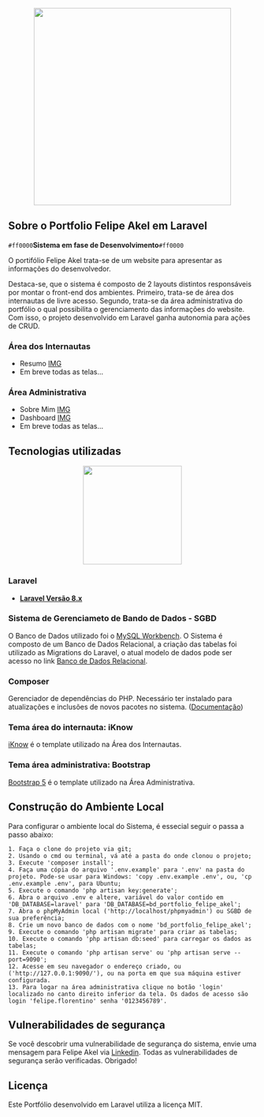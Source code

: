 <p align="center"><img src="public/img/template/desktop-mobile.png" width="400"></p>

## Sobre o Portfolio Felipe Akel em Laravel

`#ff0000`**Sistema em fase de Desenvolvimento**`#ff0000`

O portifólio Felipe Akel trata-se de um website para apresentar as informações do desenvolvedor. 

Destaca-se, que o sistema é composto de 2 layouts distintos responsáveis por montar o front-end dos ambientes. Primeiro, trata-se de área dos internautas de livre acesso. Segundo, trata-se da área administrativa do portfólio o qual possibilita o gerenciamento das informações do website. Com isso, o projeto desenvolvido em Laravel ganha autonomia para ações de CRUD. 

### Área dos Internautas
- Resumo [IMG](public/readme/resumo.png)
- Em breve todas as telas...

### Área Administrativa
- Sobre Mim [IMG](public/readme/sobre-mim.png)
- Dashboard [IMG](public/readme/cadastro-portfolio.png)
- Em breve todas as telas...

## Tecnologias utilizadas

<p align="center"><img src="https://res.cloudinary.com/dtfbvvkyp/image/upload/v1566331377/laravel-logolockup-cmyk-red.svg" width="200"></p>

### Laravel
- **[Laravel Versão 8.x](https://laravel.com/docs/8.x)**

### Sistema de Gerenciameto de Bando de Dados - SGBD
O Banco de Dados utilizado foi o [MySQL Workbench](https://www.mysql.com/products/workbench/). O Sistema é composto de um Banco de Dados Relacional, a criação das tabelas foi utilizado as Migrations do Laravel, o atual modelo de dados pode ser acesso no link [Banco de Dados Relacional](public/readme/banco-relacional.png).

### Composer
Gerenciador de dependências do PHP. Necessário ter instalado para atualizações e inclusões de novos pacotes no sistema.
([Documentação](https://getcomposer.org/))

### Tema área do internauta: iKnow
[iKnow](https://themeforest.net/item/iknow-cv-resume-template/34225451) é o template utilizado na Área dos Internautas.

### Tema área administrativa: Bootstrap
[Bootstrap 5](https://getbootstrap.com/) é o template utilizado na Área Administrativa.


## Construção do Ambiente Local

Para configurar o ambiente local do Sistema, é essecial seguir o passa a passo abaixo:

    1. Faça o clone do projeto via git;
    2. Usando o cmd ou terminal, vá até a pasta do onde clonou o projeto;
    3. Execute 'composer install';
    4. Faça uma cópia do arquivo '.env.example' para '.env' na pasta do projeto. Pode-se usar para Windows: 'copy .env.example .env', ou, 'cp .env.example .env', para Ubuntu;
    5. Execute o comando 'php artisan key:generate';
    6. Abra o arquivo .env e altere, variável do valor contido em 'DB_DATABASE=laravel' para 'DB_DATABASE=bd_portfolio_felipe_akel';
    7. Abra o phpMyAdmin local ('http://localhost/phpmyadmin') ou SGBD de sua preferência;
    8. Crie um novo banco de dados com o nome 'bd_portfolio_felipe_akel';
    9. Execute o comando 'php artisan migrate' para criar as tabelas;
    10. Execute o comando 'php artisan db:seed' para carregar os dados as tabelas;
    11. Execute o comando 'php artisan serve' ou 'php artisan serve --port=9090';
    12. Acesse em seu navegador o endereço criado, ou ('http://127.0.0.1:9090/'), ou na porta em que sua máquina estiver configurada.
    13. Para logar na área administrativa clique no botão 'login' localizado no canto direito inferior da tela. Os dados de acesso são login 'felipe.florentino' senha '0123456789'. 


## Vulnerabilidades de segurança

Se você descobrir uma vulnerabilidade de segurança do sistema, envie uma mensagem para Felipe Akel via [Linkedin](https://www.linkedin.com/in/felipe-akel-carvalho-florentino-009412135/). Todas as vulnerabilidades de segurança serão verificadas. Obrigado!


## Licença

Este Portfólio desenvolvido em Laravel utiliza a licença MIT.